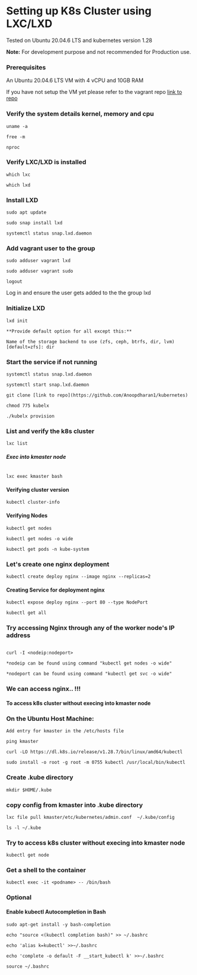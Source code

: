 # Setting up K8s Cluster using LXC/LXD

Tested on Ubuntu 20.04.6 LTS and kubernetes version 1.28

**Note:** For development purpose and not recommended for Production use. 

### Prerequisites

An Ubuntu 20.04.6 LTS VM with 4 vCPU and 10GB RAM

If you have not setup the VM yet please refer to the vagrant repo [link to repo](https://github.com/Anoopdharan1/vagrant)

### Verify the system details kernel, memory and cpu 

```
uname -a

free -m

nproc

```
### Verify LXC/LXD is installed

```
which lxc

which lxd

```

### Install LXD

```
sudo apt update

sudo snap install lxd

systemctl status snap.lxd.daemon

```

### Add vagrant user to the group

```
sudo adduser vagrant lxd

sudo adduser vagrant sudo

logout

```

Log in and ensure the user gets added to the the group lxd

### Initialize LXD

```
lxd init

**Provide default option for all except this:**

Name of the storage backend to use (zfs, ceph, btrfs, dir, lvm) [default=zfs]: dir

```

### Start the service if not running

```
systemctl status snap.lxd.daemon

systemctl start snap.lxd.daemon

git clone [link to repo](https://github.com/Anoopdharan1/kubernetes)

chmod 775 kubelx

./kubelx provision

```

### List and verify the k8s cluster

```
lxc list

```

##### Exec into kmaster node

```

lxc exec kmaster bash

```

#### Verifying cluster version

```
kubectl cluster-info

```

#### Verifying Nodes

```
kubectl get nodes

kubectl get nodes -o wide

kubectl get pods -n kube-system

```

### Let's create one nginx deployment

```
kubectl create deploy nginx --image nginx --replicas=2

```

#### Creating Service for deployment nginx

```
kubectl expose deploy nginx --port 80 --type NodePort

kubectl get all

```

### Try accessing Nginx through any of the worker node's IP address

```

curl -I <nodeip:nodeport>

*nodeip can be found using command "kubectl get nodes -o wide"

*nodeport can be found using command "kubectl get svc -o wide"

```

### We can access nginx.. !!!

#### To access k8s cluster without execing into kmaster node
### On the Ubuntu Host Machine:

```
Add entry for kmaster in the /etc/hosts file

ping kmaster

curl -LO https://dl.k8s.io/release/v1.28.7/bin/linux/amd64/kubectl

sudo install -o root -g root -m 0755 kubectl /usr/local/bin/kubectl

```
### Create .kube directory

```
mkdir $HOME/.kube

```

### copy config from kmaster into .kube directory

```
lxc file pull kmaster/etc/kubernetes/admin.conf  ~/.kube/config

ls -l ~/.kube

```

### Try to access k8s cluster without execing into kmaster node

```
kubectl get node

```

### Get a shell to the container

```
kubectl exec -it <podname> -- /bin/bash

```

### Optional
#### Enable kubectl Autocompletion in Bash

```
sudo apt-get install -y bash-completion

echo "source <(kubectl completion bash)" >> ~/.bashrc

echo 'alias k=kubectl' >>~/.bashrc

echo 'complete -o default -F __start_kubectl k' >>~/.bashrc

source ~/.bashrc

```
